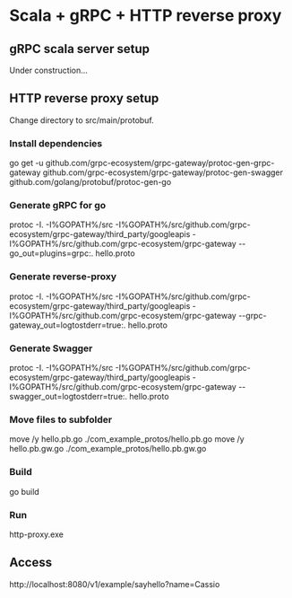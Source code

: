 # Scala + gRPC + HTTP reverse proxy

## gRPC scala server setup

Under construction...

## HTTP reverse proxy setup

Change directory to src/main/protobuf.

### Install dependencies
go get -u github.com/grpc-ecosystem/grpc-gateway/protoc-gen-grpc-gateway github.com/grpc-ecosystem/grpc-gateway/protoc-gen-swagger github.com/golang/protobuf/protoc-gen-go

### Generate gRPC for go
protoc -I. -I%GOPATH%/src -I%GOPATH%/src/github.com/grpc-ecosystem/grpc-gateway/third_party/googleapis -I%GOPATH%/src/github.com/grpc-ecosystem/grpc-gateway --go_out=plugins=grpc:. hello.proto

### Generate reverse-proxy
protoc -I. -I%GOPATH%/src -I%GOPATH%/src/github.com/grpc-ecosystem/grpc-gateway/third_party/googleapis -I%GOPATH%/src/github.com/grpc-ecosystem/grpc-gateway --grpc-gateway_out=logtostderr=true:. hello.proto

### Generate Swagger
protoc -I. -I%GOPATH%/src -I%GOPATH%/src/github.com/grpc-ecosystem/grpc-gateway/third_party/googleapis -I%GOPATH%/src/github.com/grpc-ecosystem/grpc-gateway --swagger_out=logtostderr=true:. hello.proto

### Move files to subfolder
move /y hello.pb.go ./com_example_protos/hello.pb.go
move /y hello.pb.gw.go ./com_example_protos/hello.pb.gw.go

### Build
go build

### Run
http-proxy.exe

## Access
http://localhost:8080/v1/example/sayhello?name=Cassio

